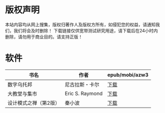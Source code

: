 # 版权声明

本站内容均从网上搜集，版权归著作人及版权方所有，如侵犯您的权益，请通知我们，我们将会及时删除！ 下载链接仅供宽带测试研究用途，请下载后在24小时内删除，请勿用于商业目的。请支持正版！

# 软件

| 书名 | 作者 | epub/mobi/azw3 |
| --- | --- | --- |
| 数字乌托邦 | 尼古拉斯・卡尔 | [下载](https://url89.ctfile.com/f/31084289-1357020883-6adb43?p=8866) |
| 大教堂与集市 | Eric S. Raymond | [下载](https://url89.ctfile.com/f/31084289-1357017643-c49df8?p=8866) |
| 设计模式之禅（第2版） | 秦小波 | [下载](https://url89.ctfile.com/f/31084289-1357015291-39a08f?p=8866) |
